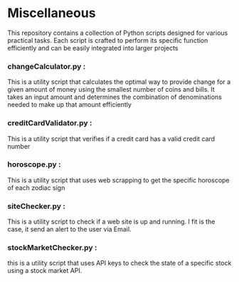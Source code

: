 # Miscellaneous
This repository contains a collection of Python scripts designed for various practical tasks.
Each script is crafted to perform its specific function efficiently and can be easily integrated into larger projects

### changeCalculator.py : 

This is a utility script that calculates the optimal way to provide change for a given amount of money using the smallest number of coins and bills. It takes an input amount and determines the combination of denominations needed to make up that amount efficiently

### creditCardValidator.py : 

This is a utility script that verifies if a credit card has a valid credit card number

### horoscope.py : 

This is a utility script that uses web scrapping to get the specific horoscope of each zodiac sign

### siteChecker.py : 

This is a utility script to check if a web site is up and running. I fit is the case, it send an alert to the user via Email.

### stockMarketChecker.py : 

this is a utility script that uses API keys to check the state of a specific stock using a stock market API.



